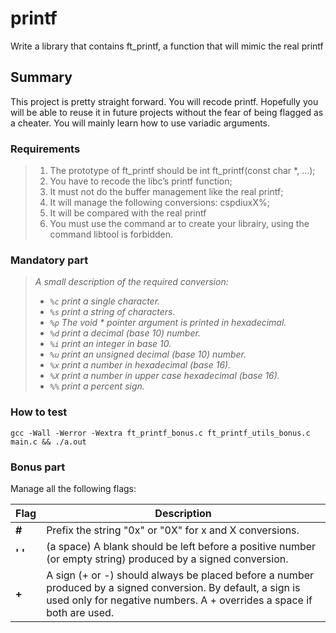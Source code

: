 # printf
Write a library that contains ft_printf, a function
that will mimic the real printf

## Summary 

This project is pretty straight forward. You will recode printf. Hopefully you
will be able to reuse it in future projects without the fear of being flagged as a cheater.
You will mainly learn how to use variadic arguments.

### Requirements

> 1. The prototype of ft_printf should be int ft_printf(const char *, ...);
> 2. You have to recode the libc’s printf function;
> 3. It must not do the buffer management like the real printf;
> 4. It will manage the following conversions: cspdiuxX%;
> 5. It will be compared with the real printf
> 6. You must use the command ar to create your librairy, using the command libtool is forbidden.

### Mandatory part

> <i>A small description of the required conversion:
>
> - `%c` print a single character.
> - `%s` print a string of characters.
> - `%p` The void * pointer argument is printed in hexadecimal.
> - `%d` print a decimal (base 10) number.
> - `%i` print an integer in base 10.
> - `%u` print an unsigned decimal (base 10) number.
> - `%x` print a number in hexadecimal (base 16).
> - `%X` print a number in upper case hexadecimal (base 16).
> - `%%` print a percent sign.</i>

### How to test

```shell
gcc -Wall -Werror -Wextra ft_printf_bonus.c ft_printf_utils_bonus.c main.c && ./a.out
```

### Bonus part

Manage all the following flags:


| Flag  | Description 															 			|
|-------|-----------------------------------------------------------------------------------|
| **#** | Prefix the string "0x" or "0X" for x and X conversions.							|
|**' '**| (a space) A blank should be left before a positive number (or empty string) produced by a signed conversion.																					|
| **+** | A sign (+ or -) should always be placed before a number produced by a signed conversion. By default, a sign is used only for negative numbers. A + overrides a space if both are used.																						|
